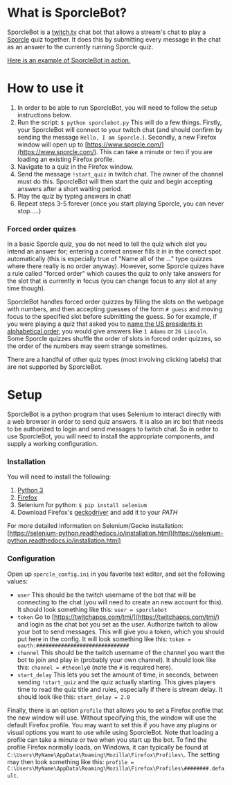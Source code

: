 # What is SporcleBot?
SporcleBot is a [twitch.tv](http://twitch.tv) chat bot that allows a stream's chat to play a [Sporcle](https://www.sporcle.com/) quiz together. It does this by submitting every message in the chat as an answer to the currently running Sporcle quiz.

[Here is an example of SporcleBot in action.](https://www.twitch.tv/videos/302353313)

# How to use it
1. In order to be able to run SporcleBot, you will need to follow the setup instructions below.
2. Run the script: `$ python sporclebot.py`
This will do a few things. Firstly, your SporcleBot will connect to your twitch chat (and should confirm by sending the message `Hello, I am Sporcle.`). Secondly, a new Firefox window will open up to [https://www.sporcle.com/](https://www.sporcle.com/). This can take a minute or two if you are loading an existing Firefox profile.
3. Navigate to a quiz in the Firefox window.
4. Send the message `!start_quiz` in twitch chat. The owner of the channel must do this. SporcleBot will then start the quiz and begin accepting answers after a short waiting period.
5. Play the quiz by typing answers in chat!
6. Repeat steps 3-5 forever (once you start playing Sporcle, you can never stop.....)

### Forced order quizes
In a basic Sporcle quiz, you do not need to tell the quiz which slot you intend an answer for; entering a correct answer fills it in in the correct spot automatically (this is especially true of "Name all of the ..." type quizzes where there really is no order anyway). However, some Sporcle quizes have a rule called "forced order" which causes the quiz to only take answers for the slot that is currently in focus (you can change focus to any slot at any time though).

SporcleBot handles forced order quizzes by filling the slots on the webpage with numbers, and then accepting guesses of the form `# guess` and moving focus to the specified slot before submitting the guess. So for example, if you were playing a quiz that asked you to [name the US presidents in alphabetical order](https://www.sporcle.com/games/amehta/presidents_alphabetical), you would give answers like `1 Adams` or `26 Lincoln`. Some Sporcle quizzes shuffle the order of slots in forced order quizzes, so the order of the numbers may seem strange sometimes.

There are a handful of other quiz types (most involving clicking labels) that are not supported by SporcleBot.

# Setup
SporcleBot is a python program that uses Selenium to interact directly with a web browser in order to send quiz answers. It is also an irc bot that needs to be authorized to login and send messages to twitch chat. So in order to use SporcleBot, you will need to install the appropriate components, and supply a working configuration.

### Installation
You will need to install the following:

1. [Python 3](https://www.python.org/downloads/)
2. [Firefox](https://www.mozilla.org/download/)
3. Selenium for python: `$ pip install selenium`
4. Download Firefox's [geckodriver](https://github.com/mozilla/geckodriver/releases) and add it to your *PATH*

For more detailed information on Selenium/Gecko installation: [https://selenium-python.readthedocs.io/installation.html](https://selenium-python.readthedocs.io/installation.html)

### Configuration
Open up `sporcle_config.ini` in you favorite text editor, and set the following values:

* `user` This should be the twitch username of the bot that will be connecting to the chat (you will need to create an new account for this). It should look something like this: `user = sporclebot`
* `token` Go to [https://twitchapps.com/tmi/](https://twitchapps.com/tmi/) and login as the chat bot you set as the user. Authorize twitch to allow your bot to send messages. This will give you a token, which you should put here in the config. It will look something like this: `token = oauth:##############################`
* `channel` This should be the twitch username of the channel you want the bot to join and play in (probably your own channel). It should look like this: `channel = #theonly0` (note the `#` is required here).
* `start_delay` This lets you set the amount of time, in seconds, between sending `!start_quiz` and the quiz actually starting. This gives players time to read the quiz title and rules, especially if there is stream delay. It should look like this: `start_delay = 2.0`

Finally, there is an option `profile` that allows you to set a Firefox profile that the new window will use. Without specifying this, the window will use the default Firefox profile. You may want to set this if you have any plugins or visual options you want to use while using SporcleBot. Note that loading a profile can take a minute or two when you start up the bot. To find the profile Firefox normally loads, on Windows, it can typically be found at `C:\Users\MyName\AppData\Roaming\Mozilla\Firefox\Profiles\`. The setting may then look something like this: `profile = C:\Users\MyName\AppData\Roaming\Mozilla\Firefox\Profiles\########.default`.